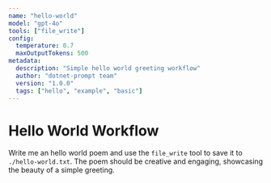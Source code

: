 ```yaml
---
name: "hello-world"
model: "gpt-4o"
tools: ["file_write"]
config:
  temperature: 0.7
  maxOutputTokens: 500
metadata:
  description: "Simple hello world greeting workflow"
  author: "dotnet-prompt team"
  version: "1.0.0"
  tags: ["hello", "example", "basic"]
---
```


# Hello World Workflow

Write me an hello world poem and use the `file_write` tool to save it to `./hello-world.txt`.
The poem should be creative and engaging, showcasing the beauty of a simple greeting.